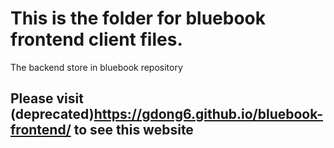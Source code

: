 # This is the folder for bluebook frontend client files.

The backend store in bluebook repository 

## Please visit (deprecated)https://gdong6.github.io/bluebook-frontend/ to see this website


